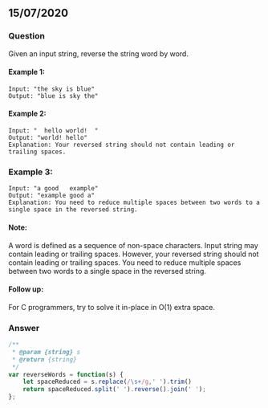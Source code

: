 ## 15/07/2020
### Question
Given an input string, reverse the string word by word.

 

#### Example 1:
```
Input: "the sky is blue"
Output: "blue is sky the"
```
#### Example 2:
```
Input: "  hello world!  "
Output: "world! hello"
Explanation: Your reversed string should not contain leading or trailing spaces.
```
### Example 3:
```
Input: "a good   example"
Output: "example good a"
Explanation: You need to reduce multiple spaces between two words to a single space in the reversed string.
```
#### Note:

A word is defined as a sequence of non-space characters.
Input string may contain leading or trailing spaces. However, your reversed string should not contain leading or trailing spaces.
You need to reduce multiple spaces between two words to a single space in the reversed string.
 

#### Follow up:

For C programmers, try to solve it in-place in O(1) extra space.
### Answer
```javascript
/**
 * @param {string} s
 * @return {string}
 */
var reverseWords = function(s) {
    let spaceReduced = s.replace(/\s+/g,' ').trim()
    return spaceReduced.split(' ').reverse().join(' ');
};
```
